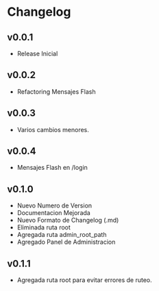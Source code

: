 # Changelog

## v0.0.1

* Release Inicial

## v0.0.2

* Refactoring Mensajes Flash

## v0.0.3

* Varios cambios menores.

## v0.0.4

* Mensajes Flash en /login

## v0.1.0

* Nuevo Numero de Version
* Documentacion Mejorada
* Nuevo Formato de Changelog (.md)
* Eliminada ruta root
* Agregada ruta admin_root_path
* Agregado Panel de Administracion

## v0.1.1

* Agregada ruta root para evitar errores de ruteo.
